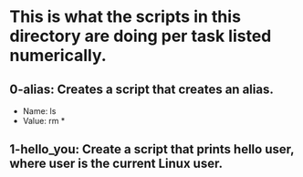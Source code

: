 # This is what the scripts in this directory are doing per task listed numerically.

## 0-alias: Creates a script that creates an alias.
* Name: ls
* Value: rm *
## 1-hello_you: Create a script that prints hello user, where user is the current Linux user.

